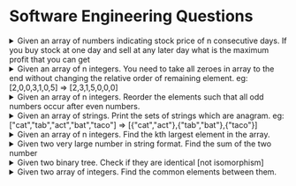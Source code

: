 # Software Engineering Questions

<details>
<summary>
Given an array of numbers indicating stock price of n consecutive days. If you buy stock at one day and sell at any later day what is the maximum profit that you can get
</summary>
<hr>

[**💻 Submit Code**](https://leetcode.com/problems/best-time-to-buy-and-sell-stock/)

```C++
int maxProfit(vector<int>& prices) {
    int buy = prices[0];
    int profit = 0;
    for(int i=1;i<prices.size();i++){
        if( prices[i]-buy > profit ) profit = prices[i] - buy;
        if( prices[i] < buy ) buy = prices[i];
    }
    return profit;
}
```

</details>

<details>
<summary>
Given an array of n integers. You need to take all zeroes in array to the end without changing the relative order of remaining element.
eg: [2,0,0,3,1,0,5] => [2,3,1,5,0,0,0]
</summary>
<hr>

[**💻 Submit Code**](https://leetcode.com/problems/move-zeroes/description/)

```C++
void moveZeroes(vector<int>& nums) {
    int i = 0;
    for(int j=0;j<nums.size();j++){
        swap(nums[i], nums[j]);
        if( nums[i] != 0 ) i++;
    }
}
```

</details>

<details>
<summary>
Given an array of n integers. Reorder the elements such that all odd numbers occur after even numbers.
</summary>
<hr>
[Answer]
</details>

<details>
<summary>
Given an array of strings. Print the sets of strings which are anagram.
eg: ["cat","tab","act","bat","taco"] => [{"cat","act"},{"tab","bat"},{"taco"}] 
</summary>
<hr>

[**💻 Submit Code**](https://leetcode.com/problems/group-anagrams/)

```C++
vector<vector<string>> groupAnagrams(vector<string>& strs) {
    map<string,int> index;
    vector<vector<string>> vs;
    for(auto str:strs){
        string str2 = str;
        if( str2.size()>1 ) sort(str2.begin(),str2.end());
        if( index.find(str2) == index.end() ){
            vs.push_back(vector<string>());
            index[str2] = vs.size()-1;
        }
        vs[ index[str2] ].push_back(str);
    }
    return vs;
}
```

</details>

<details>
<summary>
Given an array of n integers. Find the kth largest element in the array.
</summary>
<hr>

[**💻 Submit Code**](https://leetcode.com/problems/kth-largest-element-in-an-array/)

```C++
int findKthLargest(vector<int>& nums, int k) {
    partial_sort(nums.begin(), nums.begin() + k, nums.end(), greater<int>());
    return nums[k-1];
}
```

</details>

<details>
<summary>
Given two very large number in string format. Find the sum of the two number
</summary>
<hr>

```C++
string sum(string &A, string &B){
    reverse(A.begin(),A.end());
    reverse(B.begin(),B.end());
    string sum;
    int c = 0;
    int i=0,j=0;
    while(true){
        int a=0,b=0;
        if( i<A.size() ) a = A[i++]-'0';
        if( j<B.size() ) b = B[j++]-'0';

        int s = (a+b+c)%10;
        c = (a+b+c)/10;
        sum.push_back(s+'0');
        if( i>=A.size() and j>=B.size() and c == 0 ) break;
    }
    reverse(sum.begin(),sum.end());
    return sum;
}
```

</details>

<details>
<summary>
Given two binary tree. Check if they are identical [not isomorphism]
</summary>
<hr>

[**💻 Submit Code**](https://leetcode.com/problems/same-tree/)
::: code-group

```C++ [Normal Solution]
bool isSameTree(TreeNode* p, TreeNode* q) {
    if( p == nullptr and q != nullptr ) return false;
    if( p != nullptr and q == nullptr ) return false;
    if( p == nullptr and q == nullptr ) return true;

    if( p->val != q->val ) return false;

    return isSameTree(p->left,q->left) &&
            isSameTree(p->right,q->right);
}
```

```go [Weird Solution]
// ref: https://go.dev/tour/concurrency/7
package main

import (
	"fmt"

	"golang.org/x/tour/tree"
)

// Walk walks the tree t sending all values
// from the tree to the channel ch.
func WalkRecursive(t *tree.Tree, ch chan int) {
	if t.Left != nil {
		WalkRecursive(t.Left, ch)
	}
	ch <- t.Value
	if t.Right != nil {
		WalkRecursive(t.Right, ch)
	}
}

func Walk(t *tree.Tree, ch chan int) {
    WalkRecursive(t, ch)
    close(ch)
}

// Same determines whether the trees
// t1 and t2 contain the same values.
func Same(t1, t2 *tree.Tree) bool {
	ch1 := make(chan int)
	ch2 := make(chan int)
	go Walk(t1, ch1)
	go Walk(t2, ch2)
	for {
		x, ok1 := <-ch1
		y, ok2 := <-ch2

		if ok1 != ok2 || x != y {
			return false
		}
		if !ok1 {
			break
		}
	}
	return true
}

func main() {
	fmt.Println(Same(tree.New(1), tree.New(2)))
}
```

:::

</details>

<details>
<summary>
Given two array of integers. Find the common elements between them.
</summary>
<hr>

[**💻 Submit Code**](https://leetcode.com/problems/intersection-of-two-arrays/) Unique  
[**💻 Submit Code**](https://leetcode.com/problems/intersection-of-two-arrays-ii/) Repeats
::: code-group

```C++ [Return uniques]
vector<int> intersection(vector<int>& nums1, vector<int>& nums2) {
    set<int> st;
    for(auto num:nums1) st.insert(num);
    set<int> res;
    for(auto num:nums2) if( st.count(num) == 1 ) res.insert(num);
    vector<int> ret;
    for(auto num:res) ret.push_back(num);
    return ret;
}
```

```C++ [With repeatation]
vector<int> intersect(vector<int>& nums1, vector<int>& nums2) {
    sort(nums1.begin(),nums1.end());
    sort(nums2.begin(),nums2.end());

    vector<int> merged;
    int i=0,j=0;
    while(i<nums1.size() and j<nums2.size()){
        if( nums1[i] == nums2[j] ){
            merged.push_back(nums1[i]);
            i++;j++;
        }else if( nums1[i]<nums2[j] ) i++;
        else j++;
    }
    return merged;
}
```

:::

</details>
